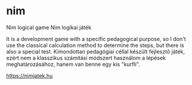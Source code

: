# nim
Nim logical game
Nim logikai játék

It is a development game with a specific pedagogical purpose, so I don't use the classical calculation method to determine the steps, but there is also a special test.
Kimondottan pedagógiai céllal készült fejlesztő játék, ezért nem a klasszikus számítási módszert használom a lépések meghatározásához, hanem van benne egy kis "kurfli".

https://nimjatek.hu
